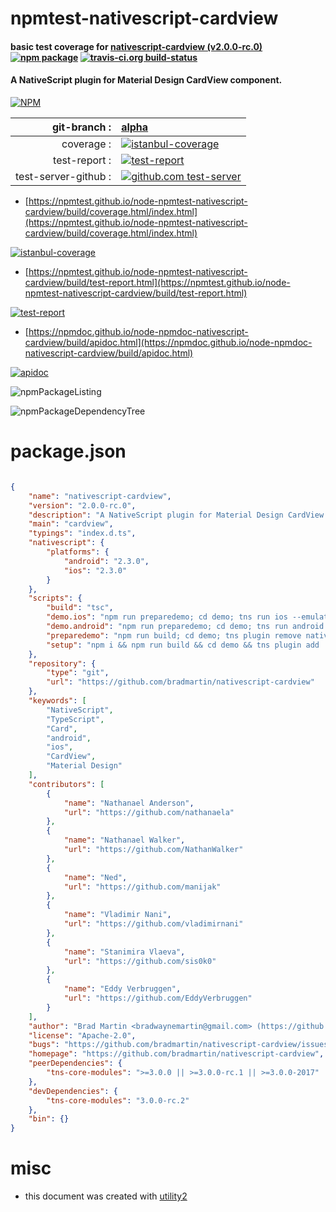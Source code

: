 # npmtest-nativescript-cardview

#### basic test coverage for  [nativescript-cardview (v2.0.0-rc.0)](https://github.com/bradmartin/nativescript-cardview)  [![npm package](https://img.shields.io/npm/v/npmtest-nativescript-cardview.svg?style=flat-square)](https://www.npmjs.org/package/npmtest-nativescript-cardview) [![travis-ci.org build-status](https://api.travis-ci.org/npmtest/node-npmtest-nativescript-cardview.svg)](https://travis-ci.org/npmtest/node-npmtest-nativescript-cardview)

#### A NativeScript plugin for Material Design CardView component.

[![NPM](https://nodei.co/npm/nativescript-cardview.png?downloads=true&downloadRank=true&stars=true)](https://www.npmjs.com/package/nativescript-cardview)

| git-branch : | [alpha](https://github.com/npmtest/node-npmtest-nativescript-cardview/tree/alpha)|
|--:|:--|
| coverage : | [![istanbul-coverage](https://npmtest.github.io/node-npmtest-nativescript-cardview/build/coverage.badge.svg)](https://npmtest.github.io/node-npmtest-nativescript-cardview/build/coverage.html/index.html)|
| test-report : | [![test-report](https://npmtest.github.io/node-npmtest-nativescript-cardview/build/test-report.badge.svg)](https://npmtest.github.io/node-npmtest-nativescript-cardview/build/test-report.html)|
| test-server-github : | [![github.com test-server](https://npmtest.github.io/node-npmtest-nativescript-cardview/GitHub-Mark-32px.png)](https://npmtest.github.io/node-npmtest-nativescript-cardview/build/app/index.html) | | build-artifacts : | [![build-artifacts](https://npmtest.github.io/node-npmtest-nativescript-cardview/glyphicons_144_folder_open.png)](https://github.com/npmtest/node-npmtest-nativescript-cardview/tree/gh-pages/build)|

- [https://npmtest.github.io/node-npmtest-nativescript-cardview/build/coverage.html/index.html](https://npmtest.github.io/node-npmtest-nativescript-cardview/build/coverage.html/index.html)

[![istanbul-coverage](https://npmtest.github.io/node-npmtest-nativescript-cardview/build/screenCapture.buildCi.browser.%252Ftmp%252Fbuild%252Fcoverage.lib.html.png)](https://npmtest.github.io/node-npmtest-nativescript-cardview/build/coverage.html/index.html)

- [https://npmtest.github.io/node-npmtest-nativescript-cardview/build/test-report.html](https://npmtest.github.io/node-npmtest-nativescript-cardview/build/test-report.html)

[![test-report](https://npmtest.github.io/node-npmtest-nativescript-cardview/build/screenCapture.buildCi.browser.%252Ftmp%252Fbuild%252Ftest-report.html.png)](https://npmtest.github.io/node-npmtest-nativescript-cardview/build/test-report.html)

- [https://npmdoc.github.io/node-npmdoc-nativescript-cardview/build/apidoc.html](https://npmdoc.github.io/node-npmdoc-nativescript-cardview/build/apidoc.html)

[![apidoc](https://npmdoc.github.io/node-npmdoc-nativescript-cardview/build/screenCapture.buildCi.browser.%252Ftmp%252Fbuild%252Fapidoc.html.png)](https://npmdoc.github.io/node-npmdoc-nativescript-cardview/build/apidoc.html)

![npmPackageListing](https://npmtest.github.io/node-npmtest-nativescript-cardview/build/screenCapture.npmPackageListing.svg)

![npmPackageDependencyTree](https://npmtest.github.io/node-npmtest-nativescript-cardview/build/screenCapture.npmPackageDependencyTree.svg)



# package.json

```json

{
    "name": "nativescript-cardview",
    "version": "2.0.0-rc.0",
    "description": "A NativeScript plugin for Material Design CardView component.",
    "main": "cardview",
    "typings": "index.d.ts",
    "nativescript": {
        "platforms": {
            "android": "2.3.0",
            "ios": "2.3.0"
        }
    },
    "scripts": {
        "build": "tsc",
        "demo.ios": "npm run preparedemo; cd demo; tns run ios --emulator",
        "demo.android": "npm run preparedemo; cd demo; tns run android --emulator",
        "preparedemo": "npm run build; cd demo; tns plugin remove nativescript-cardview; tns plugin add ..",
        "setup": "npm i && npm run build && cd demo && tns plugin add .. && cd .."
    },
    "repository": {
        "type": "git",
        "url": "https://github.com/bradmartin/nativescript-cardview"
    },
    "keywords": [
        "NativeScript",
        "TypeScript",
        "Card",
        "android",
        "ios",
        "CardView",
        "Material Design"
    ],
    "contributors": [
        {
            "name": "Nathanael Anderson",
            "url": "https://github.com/nathanaela"
        },
        {
            "name": "Nathanael Walker",
            "url": "https://github.com/NathanWalker"
        },
        {
            "name": "Ned",
            "url": "https://github.com/manijak"
        },
        {
            "name": "Vladimir Nani",
            "url": "https://github.com/vladimirnani"
        },
        {
            "name": "Stanimira Vlaeva",
            "url": "https://github.com/sis0k0"
        },
        {
            "name": "Eddy Verbruggen",
            "url": "https://github.com/EddyVerbruggen"
        }
    ],
    "author": "Brad Martin <bradwaynemartin@gmail.com> (https://github.com/bradmartin)",
    "license": "Apache-2.0",
    "bugs": "https://github.com/bradmartin/nativescript-cardview/issues",
    "homepage": "https://github.com/bradmartin/nativescript-cardview",
    "peerDependencies": {
        "tns-core-modules": ">=3.0.0 || >=3.0.0-rc.1 || >=3.0.0-2017"
    },
    "devDependencies": {
        "tns-core-modules": "3.0.0-rc.2"
    },
    "bin": {}
}
```



# misc
- this document was created with [utility2](https://github.com/kaizhu256/node-utility2)
